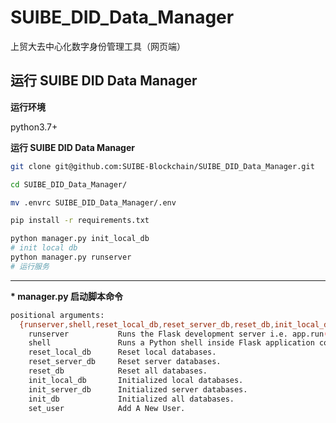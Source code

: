 # SUIBE_DID_Data_Manager
上贸大去中心化数字身份管理工具（网页端）

## 运行 SUIBE DID Data Manager

**运行环境**

python3.7+

**运行 SUIBE DID Data Manager**

~~~bash
git clone git@github.com:SUIBE-Blockchain/SUIBE_DID_Data_Manager.git

cd SUIBE_DID_Data_Manager/

mv .envrc SUIBE_DID_Data_Manager/.env

pip install -r requirements.txt

python manager.py init_local_db
# init local db
python manager.py runserver 
# 运行服务
~~~

-----------------



**\* manager.py 启动脚本命令**

~~~bash
positional arguments:
  {runserver,shell,reset_local_db,reset_server_db,reset_db,init_local_db,init_server_db,init_db,set_user}
    runserver           Runs the Flask development server i.e. app.run()
    shell               Runs a Python shell inside Flask application context.
    reset_local_db      Reset local databases.
    reset_server_db     Reset server databases.
    reset_db            Reset all databases.
    init_local_db       Initialized local databases.
    init_server_db      Initialized server databases.
    init_db             Initialized all databases.
    set_user            Add A New User.
~~~


